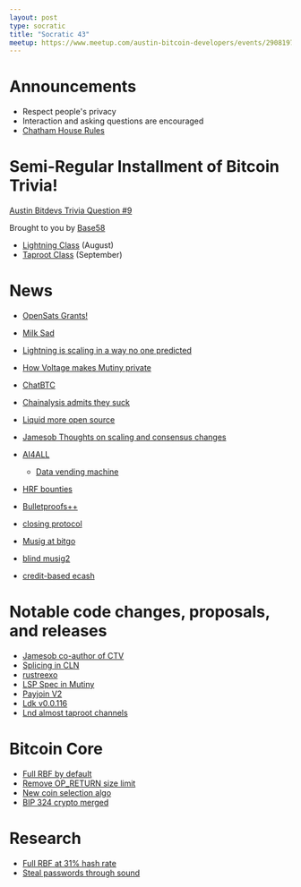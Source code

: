 ```yaml
---
layout: post
type: socratic
title: "Socratic 43"
meetup: https://www.meetup.com/austin-bitcoin-developers/events/290819753/
---
```


# Announcements

- Respect people's privacy
- Interaction and asking questions are encouraged
- [Chatham House Rules](https://www.chathamhouse.org/about-us/chatham-house-rule)

# Semi-Regular Installment of Bitcoin Trivia!

[Austin Bitdevs Trivia Question #9](https://twitter.com/base58btc/status/1692320146600194072)

Brought to you by [Base58](https://base58.school/)

- [Lightning Class](https://base58.school/classes/lightning-bolts) (August)
- [Taproot Class](https://base58.school/classes/taproot) (September)

# News

- [OpenSats Grants!](https://opensats.org/blog/bitcoin-and-nostr-grants-august-2023)
- [Milk Sad](https://milksad.info/)
- [Lightning is scaling in a way no one predicted](https://blog.bitfinex.com/education/is-lightning-scaling-bitcoin-in-a-way-nobody-predicted/)
- [How Voltage makes Mutiny private](https://blog.mutinywallet.com/enhanced-lightning-privacy-for-mutiny-users/)
- [ChatBTC](https://chat.bitcoinsearch.xyz/)

- [Chainalysis admits they suck](https://www.coindesk.com/consensus-magazine/2023/07/24/chainalysis-investigations-lead-is-unaware-of-scientific-evidence-the-surveillance-software-works/)
- [Liquid more open source](https://blog.liquid.net/expanding-transparency-the-liquid-networks-functionary-code-is-now-open-source/)

- [Jamesob Thoughts on scaling and consensus changes](https://delvingbitcoin.org/t/thoughts-on-scaling-and-consensus-changes-2023/32)
- [AI4ALL](https://www.nobsbitcoin.com/ai4all-hackathon-2023/)
    - [Data vending machine](https://github.com/nostr-protocol/nips/blob/vending-machine/90.md)
- [HRF bounties](https://hrfbounties.org/)
- [Bulletproofs++](https://blog.blockstream.com/bulletproofs-a-step-towards-fully-anonymous-transactions-with-multiple-asset-types/)
- [closing protocol](https://lists.linuxfoundation.org/pipermail/lightning-dev/2023-July/004013.html)

- [Musig at bitgo](https://blog.bitgo.com/save-fees-with-musig2-at-bitgo-3248d690f573)
- [blind musig2](https://lists.linuxfoundation.org/pipermail/bitcoin-dev/2023-July/021792.html)
- [credit-based ecash](https://gist.github.com/moonsettler/42b588fa97a1da3ac0adea0dd16dadf2)

# Notable code changes, proposals, and releases

- [Jamesob co-author of CTV](https://github.com/bitcoin/bips/pull/1482)
- [Splicing in CLN](https://github.com/ElementsProject/lightning/pull/6253)
- [rustreexo](https://github.com/mit-dci/rustreexo/releases)
- [LSP Spec in Mutiny](https://github.com/MutinyWallet/mutiny-node/pull/718)
- [Payjoin V2](https://lists.linuxfoundation.org/pipermail/bitcoin-dev/2023-August/021868.html)
- [Ldk v0.0.116](https://github.com/lightningdevkit/rust-lightning/releases/tag/v0.0.116)
- [Lnd almost taproot channels](https://github.com/orgs/lightningnetwork/projects/4/views/1?query=is%3Aopen+sort%3Aupdated-desc)

# Bitcoin Core

- [Full RBF by default](https://github.com/bitcoin/bitcoin/pull/28132)
- [Remove OP_RETURN size limit](https://github.com/bitcoin/bitcoin/pull/28130)
- [New coin selection algo](https://github.com/bitcoin/bitcoin/pull/27877)
- [BIP 324 crypto merged](https://github.com/bitcoin/bitcoin/pull/28008)

# Research

- [Full RBF at 31% hash rate](https://lists.linuxfoundation.org/pipermail/bitcoin-dev/2023-August/021890.html)
- [Steal passwords through sound](https://www.bleepingcomputer.com/news/security/new-acoustic-attack-steals-data-from-keystrokes-with-95-percent-accuracy/)
